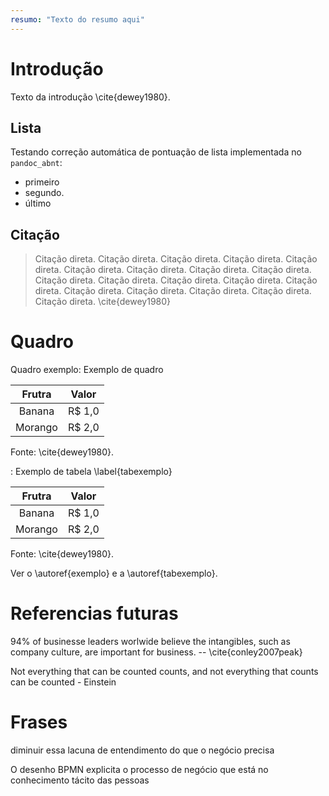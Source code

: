 ```yaml
---
resumo: "Texto do resumo aqui"
---
```


# Introdução

Texto da introdução \cite{dewey1980}.


## Lista

Testando correção automática de pontuação de lista implementada no `pandoc_abnt`:

- primeiro
- segundo.
- último

## Citação

> Citação direta. Citação direta. Citação direta. Citação direta. Citação direta. Citação direta. Citação direta. Citação direta. Citação direta. Citação direta. Citação direta. Citação direta. Citação direta. Citação direta. Citação direta. Citação direta. Citação direta. Citação direta. Citação direta. \cite{dewey1980}

# Quadro

Quadro exemplo: Exemplo de quadro

| Frutra | Valor |
|:------:|-------|
|Banana  | R$ 1,0|
|Morango | R$ 2,0|

Fonte: \cite{dewey1980}.

: Exemplo de tabela \label{tabexemplo}

| Frutra | Valor |
|:------:|-------|
|Banana  | R$ 1,0|
|Morango | R$ 2,0|

Fonte: \cite{dewey1980}.

Ver o \autoref{exemplo} e a \autoref{tabexemplo}.

# Referencias futuras

94% of businesse leaders worlwide believe the intangibles, such as company culture, are important for business. -- \cite{conley2007peak}

Not everything that can be counted counts, and not everything that counts can be counted - Einstein

# Frases

diminuir essa lacuna de entendimento do que o negócio precisa


O desenho BPMN explicita o processo de negócio que está no
conhecimento tácito das pessoas
